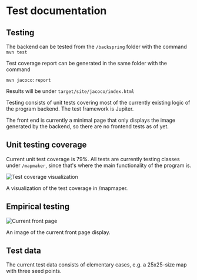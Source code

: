 # Test documentation
## Testing
The backend can be tested from the ```/backspring``` folder with the command
```mvn test```

Test coverage report can be generated in the same folder with the command

```mvn jacoco:report```

Results will be under ```target/site/jacoco/index.html```

Testing consists of unit tests covering most of the currently existing logic of the program backend. The test framework is Jupiter.

The front end is currently a minimal page that only displays the image generated by the backend, so there are no frontend tests as of yet.

## Unit testing coverage

Current unit test coverage is 79%. All tests are currently testing classes under ```/mapmaker```, since that's where the main functionality of the program is.

![Test coverage visualization](coverage1.png)

A visualization of the test coverage in /mapmaper.

## Empirical testing

![Current front page](diagram.png)

An image of the current front page display.

## Test data

The current test data consists of elementary cases, e.g. a 25x25-size map with three seed points. 
